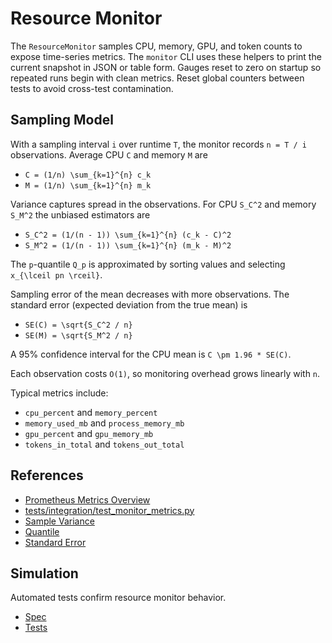 # Resource Monitor

The `ResourceMonitor` samples CPU, memory, GPU, and token counts to expose
time-series metrics. The `monitor` CLI uses these helpers to print the current
snapshot in JSON or table form. Gauges reset to zero on startup so repeated
runs begin with clean metrics. Reset global counters between tests to avoid
cross-test contamination.

## Sampling Model

With a sampling interval `i` over runtime `T`, the monitor records
`n = T / i` observations. Average CPU `C` and memory `M` are

- `C = (1/n) \sum_{k=1}^{n} c_k`
- `M = (1/n) \sum_{k=1}^{n} m_k`

Variance captures spread in the observations. For CPU `S_C^2` and memory
`S_M^2` the unbiased estimators are

- `S_C^2 = (1/(n - 1)) \sum_{k=1}^{n} (c_k - C)^2`
- `S_M^2 = (1/(n - 1)) \sum_{k=1}^{n} (m_k - M)^2`

The `p`-quantile `Q_p` is approximated by sorting values and selecting
`x_{\lceil pn \rceil}`.

Sampling error of the mean decreases with more observations. The standard
error (expected deviation from the true mean) is

- `SE(C) = \sqrt{S_C^2 / n}`
- `SE(M) = \sqrt{S_M^2 / n}`

A 95% confidence interval for the CPU mean is `C \pm 1.96 * SE(C)`.

Each observation costs `O(1)`, so monitoring overhead grows linearly with
`n`.

Typical metrics include:

- `cpu_percent` and `memory_percent`
- `memory_used_mb` and `process_memory_mb`
- `gpu_percent` and `gpu_memory_mb`
- `tokens_in_total` and `tokens_out_total`

## References

- [Prometheus Metrics Overview]
- [tests/integration/test_monitor_metrics.py]
- [Sample Variance](https://en.wikipedia.org/wiki/Variance#Sample_variance)
- [Quantile](https://en.wikipedia.org/wiki/Quantile)
- [Standard Error](https://en.wikipedia.org/wiki/Standard_error)

[Prometheus Metrics Overview]: https://prometheus.io/docs/concepts/metric_types/
[tests/integration/test_monitor_metrics.py]: ../../tests/integration/test_monitor_metrics.py

## Simulation

Automated tests confirm resource monitor behavior.

- [Spec](../specs/resource-monitor.md)
- [Tests](../../tests/unit/test_resource_monitor_gpu.py)
